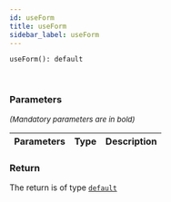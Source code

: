 ```yaml
---
id: useForm
title: useForm
sidebar_label: useForm
---
```


```tsx
useForm(): default
```
<br/>



### Parameters

<font size="2"><i>(Mandatory parameters are in bold)</i></font>

| Parameters | Type | Description |
| --------- | ---- | ----------- |


### Return



The return is of type <code>[default](/framework-api/classes/FormService.md)</code>